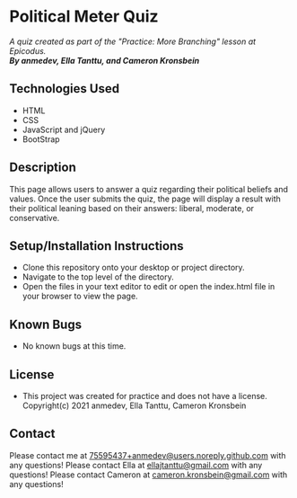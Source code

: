 # Political Meter Quiz
_A quiz created as part of the "Practice: More Branching" lesson at Epicodus._
\
_**By anmedev, Ella Tanttu, and Cameron Kronsbein**_
## Technologies Used
* HTML
* CSS
* JavaScript and jQuery
* BootStrap
## Description
This page allows users to answer a quiz regarding their political beliefs and values. Once the user submits the quiz, the page will display a result with their political leaning based on their answers: liberal, moderate, or conservative. 
## Setup/Installation Instructions
* Clone this repository onto your desktop or project directory.
* Navigate to the top level of the directory.
* Open the files in your text editor to edit or open the index.html file in your browser to view the page.
## Known Bugs
* No known bugs at this time.
## License
* This project was created for practice and does not have a license.
\
Copyright(c) 2021 anmedev, Ella Tanttu, Cameron Kronsbein
## Contact
Please contact me at 75595437+anmedev@users.noreply.github.com with any questions!
Please contact Ella at ellajtanttu@gmail.com with any questions!
Please contact Cameron at cameron.kronsbein@gmail.com with any questions!
